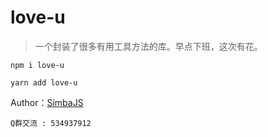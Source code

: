 # love-u
> 一个封装了很多有用工具方法的库。早点下班，这次有花。
```
npm i love-u

yarn add love-u
```

Author：[SimbaJS](http://simbajs.com)
```
Q群交流 : 534937912
```